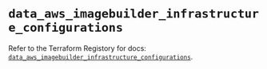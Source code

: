# `data_aws_imagebuilder_infrastructure_configurations`

Refer to the Terraform Registory for docs: [`data_aws_imagebuilder_infrastructure_configurations`](https://registry.terraform.io/providers/hashicorp/aws/3.76.1/docs/data-sources/imagebuilder_infrastructure_configurations).
